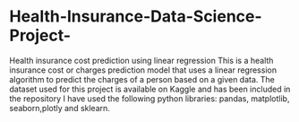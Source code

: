 # Health-Insurance-Data-Science-Project-
Health insurance cost prediction using linear regression
This is a health insurance cost or charges prediction model that uses a linear regression algorithm to predict the charges of a person based on a given data. 
The dataset used for this project is available on Kaggle and has been included in the repository
I have used the following python libraries: pandas, matplotlib, seaborn,plotly and sklearn.
